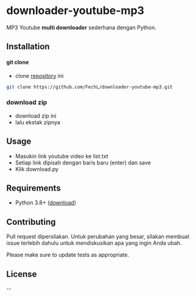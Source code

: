 # downloader-youtube-mp3

MP3 Youtube **multi downloader** sederhana dengan Python.

## Installation

#### git clone

* clone [repository](https://github.com/FechL/downloader-youtube-mp3.git) ini

```bash
git clone https://github.com/FechL/downloader-youtube-mp3.git
```

### download zip

* download zip ini
* lalu ekstak zipnya

## Usage

- Masukin link youtube video ke list.txt
- Setiap link dipisah dengan baris baru (enter) dan save
- Klik download.py

## Requirements

* Python 3.8+ ([download](https://www.python.org/downloads/))

## Contributing
Pull request dipersilakan. Untuk perubahan yang besar, silakan membuat issue terlebih dahulu untuk mendiskusikan apa yang ingin Anda ubah.

Please make sure to update tests as appropriate.

## License

--
